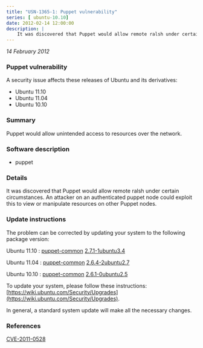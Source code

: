 ```yaml
---
title: "USN-1365-1: Puppet vulnerability"
series: [ ubuntu-10.10]
date: 2012-02-14 12:00:00
description: |
    It was discovered that Puppet would allow remote ralsh under certain circumstances. An attacker on an authenticated puppet node could exploit this to view or manipulate resources on other Puppet nodes. 
--- 
```

 
 

*14 February 2012*

### Puppet vulnerability

A security issue affects these releases of Ubuntu and its derivatives:

* Ubuntu 11.10
* Ubuntu 11.04
* Ubuntu 10.10

### Summary

Puppet would allow unintended access to resources over the network. 

### Software description

* puppet 

### Details

It was discovered that Puppet would allow remote ralsh under certain circumstances. An attacker on an authenticated puppet node could exploit this to view or manipulate resources on other Puppet nodes. 

### Update instructions

The problem can be corrected by updating your system to the following package version:

Ubuntu 11.10
 : [puppet-common](https://launchpad.net/ubuntu/+source/puppet) <span> [2.7.1-1ubuntu3.4](https://launchpad.net/ubuntu/+source/puppet/2.7.1-1ubuntu3.4) </span> 

Ubuntu 11.04
 : [puppet-common](https://launchpad.net/ubuntu/+source/puppet) <span> [2.6.4-2ubuntu2.7](https://launchpad.net/ubuntu/+source/puppet/2.6.4-2ubuntu2.7) </span> 

Ubuntu 10.10
 : [puppet-common](https://launchpad.net/ubuntu/+source/puppet) <span> [2.6.1-0ubuntu2.5](https://launchpad.net/ubuntu/+source/puppet/2.6.1-0ubuntu2.5) </span> 

To update your system, please follow these instructions: [https://wiki.ubuntu.com/Security/Upgrades](https://wiki.ubuntu.com/Security/Upgrades).

In general, a standard system update will make all the necessary changes. 

### References

 
 [CVE-2011-0528](http://people.ubuntu.com/~ubuntu-security/cve/CVE-2011-0528)
 

